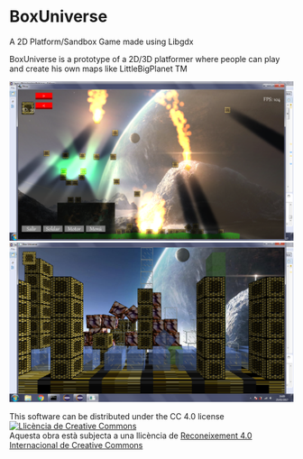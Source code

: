 # BoxUniverse
A 2D Platform/Sandbox Game made using Libgdx

BoxUniverse is a prototype of a 2D/3D platformer where people can play and create his own maps like LittleBigPlanet TM


![Box Universe 2D](https://raw.githubusercontent.com/DavidNexuss/BoxUniverse/master/preview/BoxUniverse%202D.png)
![Box Universe 3D](https://raw.githubusercontent.com/DavidNexuss/BoxUniverse/master/preview/BoxUniverse%203D.png)

This software can be distributed under the CC 4.0 license
<a rel="license" href="http://creativecommons.org/licenses/by/4.0/">
<img alt="Llicència de Creative Commons" style="border-width:0" src="https://i.creativecommons.org/l/by/4.0/88x31.png" />
</a><br />Aquesta obra està subjecta a una llicència de 
<a rel="license" href="http://creativecommons.org/licenses/by/4.0/">Reconeixement 4.0 Internacional de Creative Commons</a>
